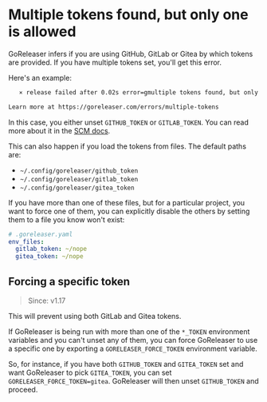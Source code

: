 # Multiple tokens found, but only one is allowed

GoReleaser infers if you are using GitHub, GitLab or Gitea by which tokens are provided.
If you have multiple tokens set, you'll get this error.

Here's an example:

```sh
   ⨯ release failed after 0.02s error=gmultiple tokens found, but only one is allowed: GITHUB_TOKEN, GITLAB_TOKEN

Learn more at https://goreleaser.com/errors/multiple-tokens
```

In this case, you either unset `GITHUB_TOKEN` or `GITLAB_TOKEN`.
You can read more about it in the [SCM docs](/scm/github/).

This can also happen if you load the tokens from files.
The default paths are:

- `~/.config/goreleaser/github_token`
- `~/.config/goreleaser/gitlab_token`
- `~/.config/goreleaser/gitea_token`

If you have more than one of these files, but for a particular project, you want
to force one of them, you can explicitly disable the others by setting them to a
file you know won't exist:

```yaml
# .goreleaser.yaml
env_files:
  gitlab_token: ~/nope
  gitea_token: ~/nope
```

## Forcing a specific token

> Since: v1.17

This will prevent using both GitLab and Gitea tokens.

If GoReleaser is being run with more than one of the `*_TOKEN` environment
variables and you can't unset any of them, you can force GoReleaser to use a
specific one by exporting a `GORELEASER_FORCE_TOKEN` environment variable.

So, for instance, if you have both `GITHUB_TOKEN` and `GITEA_TOKEN` set and want
GoReleaser to pick `GITEA_TOKEN`, you can set `GORELEASER_FORCE_TOKEN=gitea`.
GoReleaser will then unset `GITHUB_TOKEN` and proceed.

